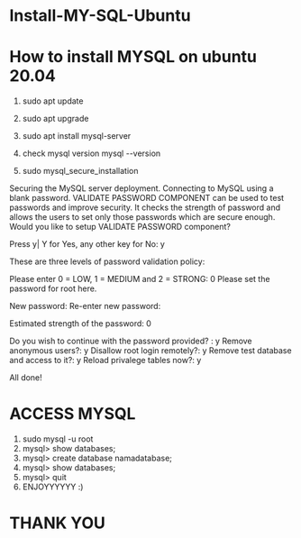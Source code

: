 # Install-MY-SQL-Ubuntu

# How to install MYSQL on ubuntu 20.04 

1. sudo apt update

2. sudo apt upgrade

3. sudo apt install mysql-server

4. check mysql version
mysql --version

5. sudo mysql_secure_installation

Securing the MySQL server deployment.
Connecting to MySQL using a blank password.
VALIDATE PASSWORD COMPONENT can be used to test passwords
and improve security. It checks the strength of password
and allows the users to set only those passwords which are
secure enough. Would you like to setup VALIDATE PASSWORD component?

Press y| Y for Yes, any other key for No: y

These are three levels of password validation policy:

Please enter 0 = LOW, 1 = MEDIUM and 2 = STRONG: 0
Please set the password for root here.

New password:
Re-enter new password:

Estimated strength of the password: 0

Do you wish to continue with the password provided? : y
Remove anonymous users?: y
Disallow root login remotely?: y
Remove test database and access to it?: y
Reload privalege tables now?: y

All done!

# ACCESS MYSQL
1. sudo mysql -u root
2. mysql> show databases;
3. mysql> create database namadatabase;
4. mysql> show databases;
5. mysql> quit
6. ENJOYYYYYY :)

# THANK YOU





